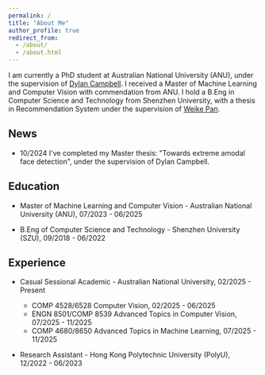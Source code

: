 ```yaml
---
permalink: /
title: "About Me"
author_profile: true
redirect_from: 
  - /about/
  - /about.html
---
```


I am currently a PhD student at Australian National University (ANU), under the supervision of [Dylan Campbell](https://sites.google.com/view/djcampbell). I received a Master of Machine Learning and Computer Vision with commendation from ANU. I hold a B.Eng in Computer Science and Technology from Shenzhen University, with a thesis in Recommendation System under the supervision of [Weike Pan](https://csse.szu.edu.cn/staff/panwk/).

## News

<!-- * 06/2025 I've graduated from ANU with commendation in the MMLCV program. -->
* 10/2024 I've completed my Master thesis: "Towards extreme amodal face detection", under the supervision of Dylan Campbell. 


## Education

* Master of Machine Learning and Computer Vision - Australian National University (ANU), 07/2023 - 06/2025

* B.Eng of Computer Science and Technology - Shenzhen University (SZU), 09/2018 - 06/2022

## Experience

* Casual Sessional Academic - Australian National University, 02/2025 - Present
  - COMP 4528/6528 Computer Vision, 02/2025 - 06/2025
  - ENGN 8501/COMP 8539 Advanced Topics in Computer Vision, 07/2025 - 11/2025
  - COMP 4680/8650 Advanced Topics in Machine Learning, 07/2025 - 11/2025

* Research Assistant - Hong Kong Polytechnic University (PolyU), 12/2022 - 06/2023
